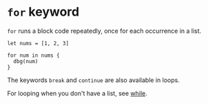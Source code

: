 # `for` keyword

`for` runs a block code repeatedly, once for each occurrence in a list.

```
let nums = [1, 2, 3]

for num in nums {
  dbg(num)
}
```

The keywords `break` and `continue` are also available in loops.

For looping when you don't have a list, see
[while](keyword:while.html).
